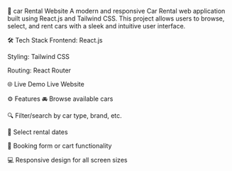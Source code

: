 🚗 car Rental Website
A modern and responsive Car Rental web application built using React.js and Tailwind CSS. 
This project allows users to browse, select, 
and rent cars with a sleek and intuitive user interface.

🛠️ Tech Stack
Frontend: React.js

Styling: Tailwind CSS

Routing: React Router 


🌐 Live Demo
Live Website <!-- Replace with your actual live link or remove this section if not hosted -->




⚙️ Features
🚘 Browse available cars

🔍 Filter/search by car type, brand, etc.

📅 Select rental dates

🛒 Booking form or cart functionality

💻 Responsive design for all screen sizes


